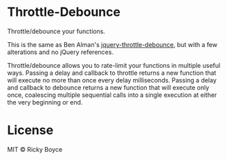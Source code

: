 # Throttle-Debounce
Throttle/debounce your functions.

This is the same as Ben Alman's [jquery-throttle-debounce](https://github.com/cowboy/jquery-throttle-debounce), but with a few alterations and no jQuery references.

Throttle/debounce allows you to rate-limit your functions in multiple useful ways. Passing a delay and callback to throttle returns a new function that will execute no more than once every delay milliseconds. Passing a delay and callback to debounce returns a new function that will execute only once, coalescing multiple sequential calls into a single execution at either the very beginning or end.

# License

MIT © Ricky Boyce
